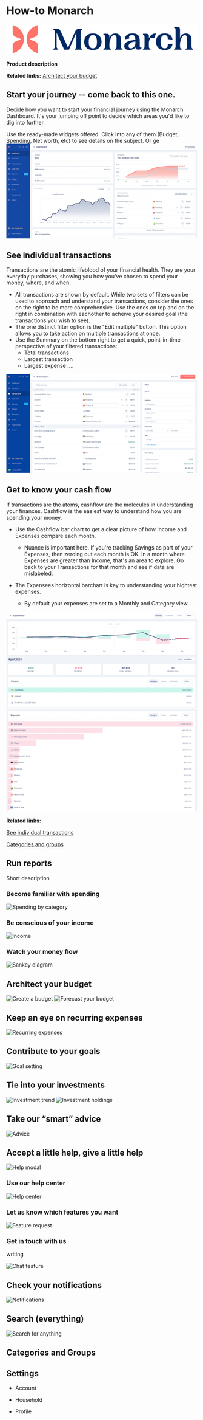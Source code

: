 # How-to Monarch
![Monarchlogo](https://github.com/jessica-toth/user-research/blob/main/monarchlogo.svg)

**Product description**

**Related links:**
[Architect your budget](#architect-your-budget)


## Start your journey -- come back to this one.
Decide how you want to start your financial journey using the Monarch Dashboard. It's your jumping off point to decide which areas you'd like to dig into further. 

Use the ready-made widgets offered. Click into any of them (Budget, Spending, Net worth, etc) to see details on the subject. 
Or ge
![Dashboard](https://github.com/jessica-toth/user-research/blob/main/Dashboard_copy.png)



## See individual transactions
Transactions are the atomic lifeblood of your financial health. They are your everyday purchases, showing you how you've chosen to spend your money, where, and when. 

- All transactions are shown by default. While two sets of filters can be used to approach and understand your transactions, consider the ones on the right to be more comprehensive. Use the ones on top and on the right in combination with eachother to acheive your desired goal (the transactions you wish to see). 
- The one distinct filter option is the "Edit multiple" button. This option allows you to take action on multiple transactions at once. 
- Use the Summary on the bottom right to get a quick, point-in-time perspective of your filtered transactions: 
  - Total transactions
  - Largest transaction
  - Largest expense ....

![Transactions](https://github.com/jessica-toth/user-research/blob/main/Transactions.png)


## Get to know your cash flow
If transactions are the atoms, cashflow are the molecules in understanding your finances. Cashflow is the easiest way to understand how you are spending your money. 

- Use the Cashflow bar chart to get a clear picture of how Income and Expenses compare each month. 
  - Nuance is important here. If you're tracking Savings as part of your Expenses, then zeroing out each month is OK. In a month where Expenses are greater than Income, that's an area to explore. Go back to your Transactions for that month and see if data are mislabeled. 

- The Expensees horizontal barchart is key to understanding your hightest expenses. 
  - By default your expenses are set to a Monthly and Category view. .

![Cashflow bar chart](https://github.com/jessica-toth/user-research/blob/main/Cashflow1.png)
![Cashflow categories](https://github.com/jessica-toth/user-research/blob/main/Cashflow2.png)


**Related links:**

[See individual transactions](#see-individual-transactions)

[Categories and groups](#categories-and-groups)

## Run reports
Short description

### Become familiar with spending
![Spending by category](file:/Users/jessicatoth/Documents/Monarch/spendingbycategory.png)


### Be conscious of your income
![Income](file:/Users/jessicatoth/Documents/Monarch/Income.png)



### Watch your money flow
![Sankey diagram](file:/Users/jessicatoth/Documents/Monarch/Sankeydiagram.png)


## Architect your budget
![Create a budget](file:/Users/jessicatoth/Documents/Monarch/budget.png)
![Forecast your budget](file:/Users/jessicatoth/Documents/Monarch/budgetforecast.png)


## Keep an eye on recurring expenses
![Recurring expenses](file:/Users/jessicatoth/Documents/Monarch/recurringexpenses.png)


## Contribute to your goals
![Goal setting](file:/Users/jessicatoth/Documents/Monarch/goalsetting.png)

## Tie into your investments
![Investment trend](file:/Users/jessicatoth/Documents/Monarch/investments1.png)
![Investment holdings](file:/Users/jessicatoth/Documents/Monarch/investments2.png)

## Take our “smart” advice
![Advice](file:/Users/jessicatoth/Documents/Monarch/advice.png)

## Accept a little help, give a little help
![Help modal](file:/Users/jessicatoth/Documents/Monarch/help.png)

### Use our help center
![Help center](file:/Users/jessicatoth/Documents/Monarch/helpcenter.png)

### Let us know which features you want
![Feature request](file:/Users/jessicatoth/Documents/Monarch/featurerequests.png)

### Get in touch with us
writing 

![Chat feature](file:/Users/jessicatoth/Documents/Monarch/chatfeature.png)


## Check your notifications
![Notifications](file:/Users/jessicatoth/Documents/Monarch/notifications.png)

## Search (everything)
![Search for anything](https://media.giphy.com/media/v1.Y2lkPTc5MGI3NjExeXUxc200NHN4dDMwMXc3bzIzMnZza3Y0d3FrdDB3NDI1M3c3MWRkNCZlcD12MV9pbnRlcm5hbF9naWZfYnlfaWQmY3Q9Zw/IFU5rUgVjW9ePtgn8W/giphy.gif)

## Categories and Groups



## Settings

-   Account
    
-   Household
    
-   Profile
